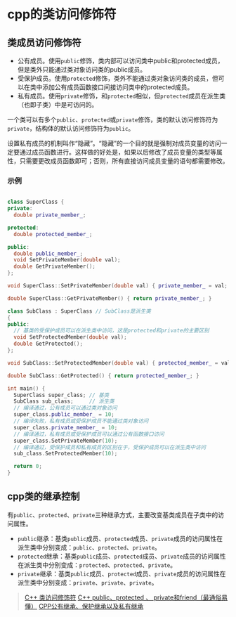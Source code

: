 # cpp的类访问修饰符

## 类成员访问修饰符

- 公有成员。使用`public`修饰，类内部可以访问类中public和protected成员，但是类外只能通过类对象访问类的public成员。
- 受保护成员。使用`protected`修饰，类外不能通过类对象访问类的成员，但可以在类中添加公有成员函数接口间接访问类中的protected成员。
- 私有成员。使用`private`修饰，和`protected`相似，但`protected`成员在派生类（也即子类）中是可访问的。

一个类可以有多个`public`、`protected`或`private`修饰，类的默认访问修饰符为`private`，结构体的默认访问修饰符为`public`。

设置私有成员的机制叫作“隐藏”。“隐藏”的一个目的就是强制对成员变量的访问一定要通过成员函数进行。这样做的好处是，如果以后修改了成员变量的类型等属性，只需要更改成员函数即可；否则，所有直接访问成员变量的语句都需要修改。

### 示例

```cpp

class SuperClass {
private:
  double private_member_;

protected:
  double protected_member_;

public:
  double public_member_;
  void SetPrivateMember(double val);
  double GetPrivateMember();
};

void SuperClass::SetPrivateMember(double val) { private_member_ = val; }

double SuperClass::GetPrivateMember() { return private_member_; }

class SubClass : SuperClass // SubClass是派生类
{
public:
  // 基类的受保护成员可以在派生类中访问，这是protected和private的主要区别
  void SetProtectedMember(double val);
  double GetProtected();
};

void SubClass::SetProtectedMember(double val) { protected_member_ = val; }

double SubClass::GetProtected() { return protected_member_; }

int main() {
  SuperClass super_class; // 基类
  SubClass sub_class;     // 派生类
  // 编译通过，公有成员可以通过类对象访问
  super_class.public_member_ = 10;
  // 编译失败，私有成员或受保护成员不能通过类对象访问
  super_class.private_member_ = 10;
  // 编译通过，私有成员或受保护成员可以通过公有函数接口访问
  super_class.SetPrivateMember(10);
  // 编译通过，受保护成员和私有成员的区别在于，受保护成员可以在派生类中访问
  sub_class.SetProtectedMember(10);

  return 0;
}
```

## cpp类的继承控制

有`public`、`protected`、`private`三种继承方式，主要改变基类成员在子类中的访问属性。

- `public`继承：基类`public`成员、`protected`成员、`private`成员的访问属性在派生类中分别变成：`public`、`protected`、`private`。
- `protected`继承：基类`public`成员、`protected`成员、`private`成员的访问属性在派生类中分别变成：`protected`、`protected`、`private`。
- `private`继承：基类`public`成员、`protected`成员、`private`成员的访问属性在派生类中分别变成：`private`、`private`、`private`。

> [C++ 类访问修饰符](https://www.runoob.com/cplusplus/cpp-class-access-modifiers.html)
> [C++ public、protected 、 private和friend（最通俗易懂）](https://blog.csdn.net/a3192048/article/details/82191795)
> [CPP公有继承、保护继承以及私有继承](https://www.jianshu.com/p/00adb0c0e6d6)
